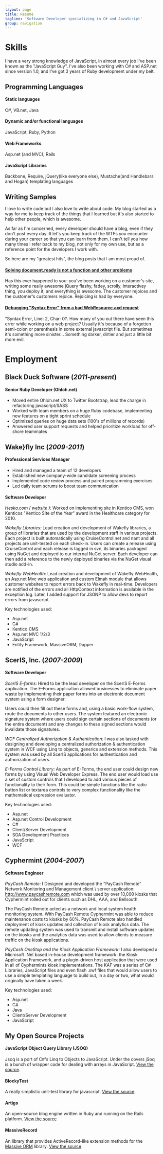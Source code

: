```yaml
---
layout: page
title: Resume
tagline: 'Software Developer specializing in C# and JavaScript'
group: navigation
---
```


# Skills
I have a very strong knowledge of JavaScript, in almost every job I've been known as the "JavaScript Guy". I've also been working with C# and ASP.net since version 1.0, and I've got 3 years of Ruby development under my belt.

## Programming Languages

#### Static languages
C#, VB.net, Java

#### Dynamic and/or functional languages
JavaScript, Ruby, Python

#### Web Frameworks
Asp.net (and MVC), Rails

#### JavaScript Libraries
Backbone, Require, jQuery(like everyone else), Mustache(and Handlebars and Hogan) templating languages

## Writing Samples
I love to write code but I also love to write about code. My blog started as a way for me to keep track of the things that I learned but it's also started to help other people, which is awesome.

As far as I'm concerned, every developer should have a blog, even if they don't post every day. It let's you keep track of the WTFs you encounter during your career so that you can learn from them. I can't tell you how many times I refer back to my blog, not only for my own use, but as a reference point for the developers I work with.

So here are my "greatest hits", the blog posts that I am most proud of.

#### [Solving document.ready is not a function and other problems](http://codeimpossible.com/2010/01/13/solving-document-ready-is-not-a-function-and-other-problems/)
Has this ever happened to you: you've been working on a customer's site, writing some really awesome jQuery flashy, fadey, scrolly, interactivey thing, you deploy it, and everything is awesome. The customer rejoices and the customer's customers rejoice. Rejoicing is had by everyone.

#### [Debugging "Syntax Error" from a bad WebResource.axd request](http://codeimpossible.com/2009/04/24/debugging-syntax-error-from-a-bad-webresource-axd-request/)
"Syntax Error, Line: 2, Char: 0?. How many of you out there have seen this error while working on a web project? Usually it's because of a forgotten semi-colon or parenthesis in some external javascript file. But sometimes it's something more sinister... Something darker, dirtier and just a little bit more evil.

# Employment

## Black Duck Software (_2011-present_)

#### Senior Ruby Developer (Ohloh.net)

- Moved entire Ohloh.net UX to Twitter Bootstrap, lead the charge in refactoring javascript/SASS
- Worked with team members on a huge Ruby codebase, implementing new features on a tight sprint schedule
- Optimized queries on huge data sets (100's of millions of records)
- Answered user support requests and helped prioritize workload for off-shore teammates


## Wake}fly Inc (_2009-2011_)

#### Professional Services Manager

- Hired and managed a team of 12 developers
- Established new company-wide candidate screening process
- Implemented code review process and paired programming exercises
- Led daily team scrums to boost team communication

#### Software Developer

*Heska.com ( [website](http://heska.com) ):* Worked on implementing site in Kentico CMS, won Kenticos "Kentico Site of the Year" award in the Healthcare category for 2010.

*Wakefly Libraries:* Lead creation and development of Wakefly libraries, a group of libraries that are used by the development staff in various projects. Each project is built automatically using CruiseControl.net and nant and all projects are unit-tested on each check-in. Users can create a release using CruiseControl and each release is tagged in svn, its binaries packaged using NuGet and deployed to our internal NuGet server. Each developer can then add a reference to the newly deployed binaries via the NuGet visual studio add-in.

*Wakefly WebHealth:* Lead creation and development of Wakefly WebHealth, an Asp.net Mvc web application and custom Elmah module that allows customer websites to report errors back to Wakefly in real-time. Developers are notified of the errors and all HttpContext information is available in the exception log. Later, I added support for JSONP to allow devs to report errors from javascript.

Key technologies used:

- Asp.net
- C#
- Kentico CMS
- Asp.net MVC 1/2/3
- JavaScript
- Entity Framework, MassiveORM, Dapper

## ScerIS, Inc. (_2007-2009_)

#### Software Developer

*ScerIS E-forms:* Hired to be the lead developer on the ScerIS E-Forms application. The E-Forms application allowed businesses to eliminate paper waste by implementing their paper forms into an electronic document system using a form designer.

Users could then fill out these forms and, using a basic work-flow system, route the documents to other users. The system featured an electronic signature system where users could sign certain sections of documents (or the entire document) and any changes to these signed sections would invalidate those signatures.

*WCF Centralized Authorization & Authentication:* I was also tasked with designing and developing a centralized authorization & authentication system in WCF using Linq to objects, generics and extension methods. This system was used by all ScerIS applications for authentication and authorization of users.

*E-Forms Control Library:* As part of E-Forms, the end user could design new forms by using Visual Web Developer Express. The end user would load use a set of custom controls that I developed to add various pieces of functionality to their form. This could be simple functions like the radio button list or textarea controls to very complex functionality like the mathematical expression evaluator.

Key technologies used:

- Asp.net
- Asp.net Control Development
- C#
- Client/Server Development
- SOA Development Practices
- JavaScript
- WCF

## Cyphermint (_2004-2007_)

#### Software Engineer

*PayCash Remote:* I Designed and developed the "PayCash Remote" Network Monitoring and Management client \ server application: http://www.paycashremote.com which was used by over 10,000 kiosks that Cyphermint rolled out for clients such as DHL, AAA, and Bellsouth.

The PayCash Remote acted as a network and local system health monitoring system. With PayCash Remote Cyphermint was able to reduce maintenance costs to kiosks by 60%. PayCash Remote also handled deployment of kiosk updates and collection of kiosk analytics data. The remote updating system was used to transmit and install software updates on the kiosks and the analytics data was used to allow clients to measure traffic on the kiosk applications.

*PayCash OneStop and the Kiosk Application Framework:* I also developed a Microsoft .Net based in-house development framework: the Kiosk Application Framework, and a plugin-driven host application that were used in all of Cyphermints kiosk implementations. The KAF was a series of C# Libraries, JavaScript files and even flash .swf files that would allow users to use a simple templating language to build out, in a day or two, what would originally have taken a week.

Key technologies used:

- Asp.net
- C#
- Java
- Client/Server Development
- JavaScript

## My Open Source Projects

#### JavaScript Object Query Library (JSOQ)
Jsoq is a port of C#'s Linq to Objects to JavaScript. Under the covers jSoq is a bunch of wrapper code for dealing with arrays in JavaScript. [View the source](http://bitbucket.org/codeimpossible/jsoq).

#### BlockyTest
A really simplistic unit-test library for javascript. [View the source](http://bitbucket.org/codeimpossible/blockytests).

#### Artigo
An open-source blog engine written in Ruby and running on the Rails platform. [View the source](http://github.com/codeimpossible/Artigo)

#### MassiveRecord
An library that provides ActiveRecord-like extension methods for the [Massive ORM](http://github.com/robconery/massive) library. [View the source](http://github.com/codeimpossible/MassiveRecord).


